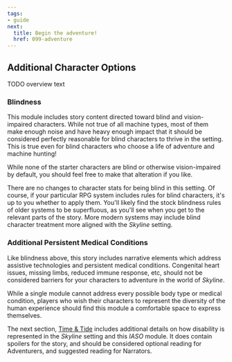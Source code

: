 ```yaml
---
tags:
- guide
next:
  title: Begin the adventure!
  href: 099-adventure
---
```


## Additional Character Options

TODO overview text

### Blindness

This module includes story content directed toward blind and vision-impaired characters.
While not true of all machine types, most of them make enough noise and have heavy enough impact that it should be considered perfectly reasonable for blind characters to thrive in the setting.
This is true even for blind characters who choose a life of adventure and machine hunting!

While none of the starter characters are blind or otherwise vision-impaired by default, you should feel free to make that alteration if you like.

There are no changes to character stats for being blind in this setting.
Of course, if your particular RPG system includes rules for blind characters, it's up to you whether to apply them.
You'll likely find the stock blindness rules of older systems to be superfluous, as you'll see when you get to the relevant parts of the story.
More modern systems may include blind character treatment more aligned with the _Skyline_ setting.

### Additional Persistent Medical Conditions

Like blindness above, this story includes narrative elements which address assistive technologies and persistent medical conditions.
Congenital heart issues, missing limbs, reduced immune response, etc, should not be considered barriers for your characters to adventure in the world of _Skyline_.

While a single module cannot address every possible body type or medical condition, players who wish their characters to represent the diversity of the human experience should find this module a comfortable space to express themselves.

The next section, [Time & Tide](070-time-and-tide.md) includes additional details on how disability is represented in the _Skyline_ setting and this _IASO_ module.
It does contain spoilers for the story, and should be considered optional reading for Adventurers, and suggested reading for Narrators.

